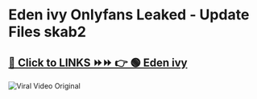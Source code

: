 
 # Eden ivy Onlyfans Leaked - Update Files skab2

## <h2><a href="https://clipsfans.com/Eden_ivy&ref=git">🔗 Click to LINKS ⏩⏩ 👉 🟢 Eden ivy </a></h2>

<a href="https://clipsfans.com/Eden_ivy&ref=git" rel="nofollow" data-target="animated-image.originalLink"><img src="https://i.ibb.co.com/xMMVF88/686577567.gif" alt="Viral Video Original" style="max-width: 100%; display: inline-block;" data-target="animated-image.originalImage"></a>


